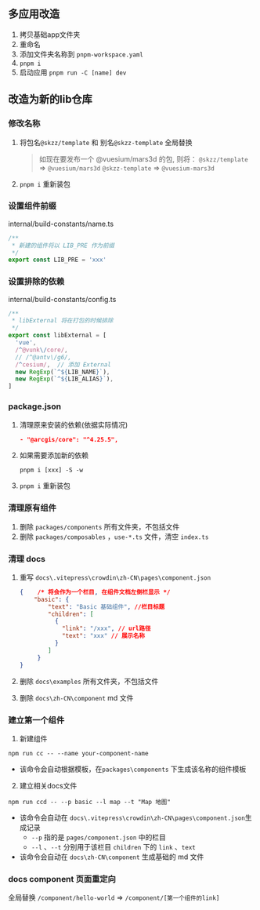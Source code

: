 ## 多应用改造

1. 拷贝基础app文件夹
2. 重命名
3. 添加文件夹名称到 `pnpm-workspace.yaml`
4. `pnpm i`
5. 启动应用 `pnpm run -C [name] dev`



## 改造为新的lib仓库

### 修改名称

1. 将包名`@skzz/template` 和 别名`@skzz-template` 全局替换
   > 如现在要发布一个 @vuesium/mars3d 的包, 则将： 
   > `@skzz/template` => `@vuesium/mars3d`
   > `@skzz-template` => `@vuesium-mars3d`
   
2. `pnpm i` 重新装包



### 设置组件前缀

internal/build-constants/name.ts

```ts
/**
 * 新建的组件将以 LIB_PRE 作为前缀
 */ 
export const LIB_PRE = 'xxx'
```



### 设置排除的依赖

internal/build-constants/config.ts

```ts
/**
 * libExternal 将在打包的时候排除
 */
export const libExternal = [
  'vue',
  /^@vunk\/core/,
  // /^@antv\/g6/,
  /^cesium/,  // 添加 External
  new RegExp(`^${LIB_NAME}`),
  new RegExp(`^${LIB_ALIAS}`),
]
```



### package.json 



1. 清理原来安装的依赖(依据实际情况)
  
   ```json
   - "@arcgis/core": "^4.25.5", 
   ```

2. 如果需要添加新的依赖

   ```shell
   pnpm i [xxx] -S -w
   ```

3. `pnpm i`  重新装包



### 清理原有组件

1. 删除 `packages/components` 所有文件夹，不包括文件
2. 删除 `packages/composables` ，`use-*.ts` 文件，清空 `index.ts`



### 清理 docs 

1. 重写 `docs\.vitepress\crowdin\zh-CN\pages\component.json` 

   ```json
   {	/* 将会作为一个栏目, 在组件文档左侧栏显示 */
       "basic": {
           "text": "Basic 基础组件", //栏目标题
           "children": [ 
             {
               "link": "/xxx", // url路径
               "text": "xxx" // 展示名称
             }
           ]
        }
   }
   ```

2.  删除 `docs\examples` 所有文件夹，不包括文件

3.  删除 `docs\zh-CN\component`  md 文件



### 建立第一个组件

1. 新建组件

  ```shell
  npm run cc -- --name your-component-name
  ```

  + 该命令会自动根据模板，在`packages\components`  下生成该名称的组件模板

2. 建立相关docs文件

  ```shell
  npm run ccd -- --p basic --l map --t "Map 地图"
  ```

  + 该命令会自动在 `docs\.vitepress\crowdin\zh-CN\pages\component.json`生成记录
    + `--p` 指的是 `pages/component.json` 中的栏目
    + `--l`  、`--t` 分别用于该栏目 `children`  下的 `link` 、`text`
  + 该命令会自动在 `docs\zh-CN\component` 生成基础的 md 文件



### docs component 页面重定向

全局替换 `/component/hello-world` => `/component/[第一个组件的link]`



